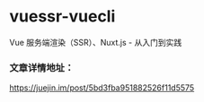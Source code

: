 # vuessr-vuecli
Vue 服务端渲染（SSR）、Nuxt.js - 从入门到实践

### 文章详情地址：
https://juejin.im/post/5bd3fba951882526f11d5575
